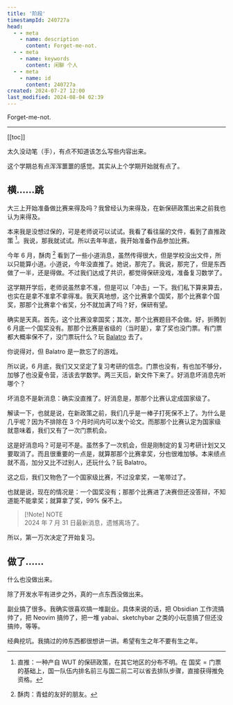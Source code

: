 ```yaml
---
title: '阶段'
timestampId: 240727a
head:
  - - meta
    - name: description
      content: Forget-me-not.
  - - meta
    - name: keywords
      content: 闲聊 个人
  - - meta
    - name: id
      content: 240727a
created: 2024-07-27 12:00
last_modified: 2024-08-04 02:39
---
```


Forget-me-not.

---

[[toc]]

太久没动笔（手），有点不知道该怎么写些内容出来。

这个学期总有点浑浑噩噩的感觉。其实从上个学期开始就有点了。

## 横……跳

大三上开始准备做比赛来得及吗？我曾经认为来得及，在新保研政策出来之前我也认为来得及。

本来我是没想过保的，可是老师说可以试试。我看了看往届的文件，看到了直推政策 [^1]。我说，那我就试试。所以去年年底，我开始准备作品参加比赛。

今年 6 月，酥肉 [^2] 看到了一些小道消息，虽然传得很大，但是学校没出文件，所以只能算小道。小道说，今年没直推了。她说，那完了。我说，那完了，但是东西做了一半，还是得做。不过我们达成了共识，都觉得保研没戏，准备复习数学了。

这学期开学后，老师说虽然拿不准，但是可以「冲击」一下。我们私下算来算去，也实在是拿不准拿不拿得准。我天真地想，这个比赛拿个国奖，那个比赛拿个国奖，那那个比赛拿个省奖，分不就加满了吗？好，保研有望。

确实是天真。首先，这个比赛没拿国奖；其次，那个比赛题目不会做。好，折腾到 6 月底一个国奖没有。那那个比赛是省级的（当时是），拿了奖也没门票。有门票都大概率保不了，没门票玩什么？玩 [Balatro](https://www.playbalatro.com/) 去了。

你说得对，但 Balatro 是一款忘了的游戏。

所以说，6 月底，我们又又坚定了复习考研的信念。门票也没有，有也加不够分，加够了也没夏令营，活该去学数学。两三天后，新文件下来了。好消息坏消息先听哪个？

坏消息不是新消息：确实没直推了。好消息是，那那个比赛认定成国家级了。

解读一下，也就是说，在新政策之前，我们几乎是一棒子打死保不上了。为什么是几乎呢？因为不排除在 3 个月时间内可以发个论文。而那那个比赛认定为国家级就意味着，我们又有了一次门票机会。

这是好消息吗？可是可不是。虽然多了一次机会，但是刚制定的复习考研计划又又要取消了。而且很重要的一点是，就算那那个比赛拿奖，分也很难加够。本来绩点就不高，加分又比不过别人，还玩什么？玩 Balatro。

这之后，我们又物色了一个国家级比赛，不过没拿奖，一笔带过了。

也就是说，现在的情况是：一个国奖没有；那那个比赛进了决赛但还没答辩，不知道能不能拿奖；就算拿了奖，99% 保不上。

> [!Note] NOTE  
> 2024 年 7 月 31 日最新消息，遗憾离场了。

所以，第一万次决定了开始复习。

## 做了……

什么也没做出来。

除了开发水平有进步之外，真的一点东西没做出来。

副业搞了很多。我确实很喜欢搞一堆副业。具体来说的话，把 Obsidian 工作流搞帅了，把 Neovim 搞帅了，把一堆 yabai、sketchybar 之类的小玩意搞了但还没搞帅，等等。

经典挖坑。我搞过的帅东西都很想讲一讲。希望有生之年不要有生之年。

[^1]: 直推：一种产自 WUT 的保研政策，在其它地区的分布不明。在 $\text{国奖} = \text{门票}$ 的基础上，国一队伍内排名前三与国二前二可以省去排队步骤，直接获得推免资格。
[^2]: 酥肉：青蛙的友好的朋友。
